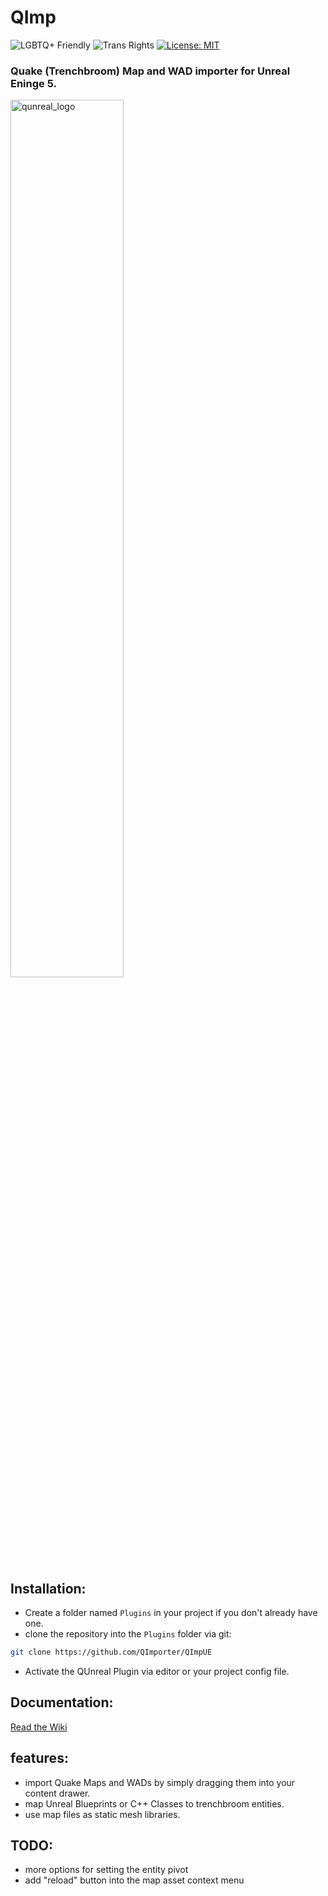 # QImp

![LGBTQ+ Friendly][badge-lgbtq]
![Trans Rights][badge-trans]
[![License: MIT](https://img.shields.io/badge/License-MIT-yellow.svg)](https://opensource.org/licenses/MIT)

### Quake (Trenchbroom) Map and WAD importer for Unreal Eninge 5.

<img src="https://github.com/QImporter/QImpUE/blob/main/.media/logo.png?raw=true" alt="qunreal_logo" width="60%" height=60%/>

## Installation:

* Create a folder named `Plugins` in your project if you don't already have one.
* clone the repository into the `Plugins` folder via git:

```bash
git clone https://github.com/QImporter/QImpUE
```
* Activate the QUnreal Plugin via editor or your project config file.

## Documentation:

[Read the Wiki](https://github.com/QImporter/QImpUE/wiki)

## features:

* import Quake Maps and WADs by simply dragging them into your content drawer.
* map Unreal Blueprints or C++ Classes to trenchbroom entities.
* use map files as static mesh libraries.

## TODO:

* more options for setting the entity pivot
* add "reload" button into the map asset context menu

[badge-trans]: https://pride-badges.pony.workers.dev/static/v1?label=trans%20rights&stripeWidth=6&stripeColors=5BCEFA,F5A9B8,FFFFFF,F5A9B8,5BCEFA
[badge-lgbtq]: https://pride-badges.pony.workers.dev/static/v1?label=lgbtq%2B%20friendly&stripeWidth=6&stripeColors=E40303,FF8C00,FFED00,008026,24408E,732982
